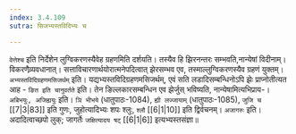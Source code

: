 ```yaml
---
index: 3.4.109
sutra: सिजभ्यस्तविदिभ्यः च

---
```

   `वेत्तेश्च` इति निर्देशेन लुग्विकरणस्यैवेह ग्रहणमिति दर्शयति। तस्यैव हि झिरनन्तरः सम्भवति,नान्येषां विदीनाम्। विकरणैव्र्यवधानात्। सत्ताविचारणार्थयोरात्मनेपदित्वात् झेरसम्भव एव, तस्माल्लुग्विकरणस्यैव ग्रहणं युक्तम्। `अभ्यस्तविदिग्रहणमसिजर्थम्` इति। यद्यभ्यस्तविदिग्रहणमसिजर्थम्, एवं सति लडादिसम्बन्धिनोऽपि झेः प्राप्नोतीत्यत आह -  `ङित इति चानुवर्तते` इति। तेन ङिल्लकारसम्बन्धिन एव झेर्जुस् भविष्यति, नान्येषामित्यभिप्राय-। `अबिभयुः, अजिह्ययुः` इति। `ञि भीभये` (धातुपाठः-1084), `ह्यी लज्जायाम्` (धातुपाठः-1085), `जुजि च`  [[7|3|83]]  इति गुणः, जुहोत्यादिभ्यः शपः श्लुः, `श्लौ`  [[6|1|10]]  इति द्विर्वचनम्। `अजागरुः` इति। अदादित्वाच्छपो लुक्; जागर्तेः `जक्षित्यादय षट्`  [[6|1|6]]  इत्यभ्यस्तसंज्ञा॥